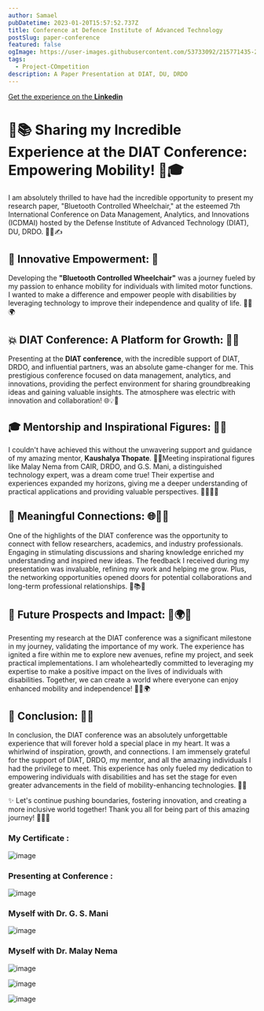 ```yaml
---
author: Samael
pubDatetime: 2023-01-20T15:57:52.737Z
title: Conference at Defence Institute of Advanced Technology
postSlug: paper-conference
featured: false
ogImage: https://user-images.githubusercontent.com/53733092/215771435-25408246-2309-4f8b-a781-1f3d93bdf0ec.png
tags:
  - Project-COmpetition
description: A Paper Presentation at DIAT, DU, DRDO
---
```


[Get the experience on the **Linkedin**](https://www.linkedin.com/posts/sahil-sawant-its-31aug_technology-opportunity-experience-activity-7065710326343725056-mpii?utm_source=share&utm_medium=member_desktop)

# 🎉📚 Sharing my Incredible Experience at the DIAT Conference: Empowering Mobility! 🚀🎓

I am absolutely thrilled to have had the incredible opportunity to present my research paper, "Bluetooth Controlled Wheelchair," at the esteemed 7th International Conference on Data Management, Analytics, and Innovations (ICDMAI) hosted by the Defense Institute of Advanced Technology (DIAT), DU, DRDO. 💼✨✍️

## 🌟 Innovative Empowerment: 🌈
Developing the **"Bluetooth Controlled Wheelchair"** was a journey fueled by my passion to enhance mobility for individuals with limited motor functions. I wanted to make a difference and empower people with disabilities by leveraging technology to improve their independence and quality of life. 🦾💪🌍

## 💥 DIAT Conference: A Platform for Growth: 🚀🌱
Presenting at the **DIAT conference**, with the incredible support of DIAT, DRDO, and influential partners, was an absolute game-changer for me. This prestigious conference focused on data management, analytics, and innovations, providing the perfect environment for sharing groundbreaking ideas and gaining valuable insights. The atmosphere was electric with innovation and collaboration! 🌐💡🙌

## 🎓 Mentorship and Inspirational Figures: 🌟👥
I couldn't have achieved this without the unwavering support and guidance of my amazing mentor, **Kaushalya Thopate**. 🌟✨Meeting inspirational figures like Malay Nema from CAIR, DRDO, and G.S. Mani, a distinguished technology expert, was a dream come true! Their expertise and experiences expanded my horizons, giving me a deeper understanding of practical applications and providing valuable perspectives. 🤩👩‍🏫💡

## 🤝 Meaningful Connections: 🌐💼🤝
One of the highlights of the DIAT conference was the opportunity to connect with fellow researchers, academics, and industry professionals. Engaging in stimulating discussions and sharing knowledge enriched my understanding and inspired new ideas. The feedback I received during my presentation was invaluable, refining my work and helping me grow. Plus, the networking opportunities opened doors for potential collaborations and long-term professional relationships. 🚀📚🤝

## 🚀 Future Prospects and Impact: 🌈🌍💡
Presenting my research at the DIAT conference was a significant milestone in my journey, validating the importance of my work. The experience has ignited a fire within me to explore new avenues, refine my project, and seek practical implementations. I am wholeheartedly committed to leveraging my expertise to make a positive impact on the lives of individuals with disabilities. Together, we can create a world where everyone can enjoy enhanced mobility and independence! 🌟🦾🌍

## 💫 Conclusion: 🎉✨
In conclusion, the DIAT conference was an absolutely unforgettable experience that will forever hold a special place in my heart. It was a whirlwind of inspiration, growth, and connections. I am immensely grateful for the support of DIAT, DRDO, my mentor, and all the amazing individuals I had the privilege to meet. This experience has only fueled my dedication to empowering individuals with disabilities and has set the stage for even greater advancements in the field of mobility-enhancing technologies. 🌟🙌

✨ Let's continue pushing boundaries, fostering innovation, and creating a more inclusive world together! Thank you all for being part of this amazing journey! 🙏🚀💙

### My Certificate :
![image](https://github.com/Auriel3003/samael/assets/103866475/8ee3cbe6-3994-4601-86ae-567a3428ebd8)

### Presenting at Conference  :
![image](https://github.com/Auriel3003/samael/assets/103866475/60d6361e-3d2c-423b-abe0-db3369091199)

### Myself with Dr. G. S. Mani
![image](https://github.com/Auriel3003/samael/assets/103866475/a8807a62-14d0-4b43-95d2-50ca0ff31477)

### Myself with Dr. Malay Nema
![image](https://github.com/Auriel3003/samael/assets/103866475/cdd224c3-67d2-4b7e-ab51-587e0e68f221)


![image](https://github.com/Auriel3003/samael/assets/103866475/dbb01e89-0c8e-4718-ae64-c4d3a508789f)

![image](https://github.com/Auriel3003/samael/assets/103866475/facdf97a-4953-469e-87e3-8ad2ae661230)

